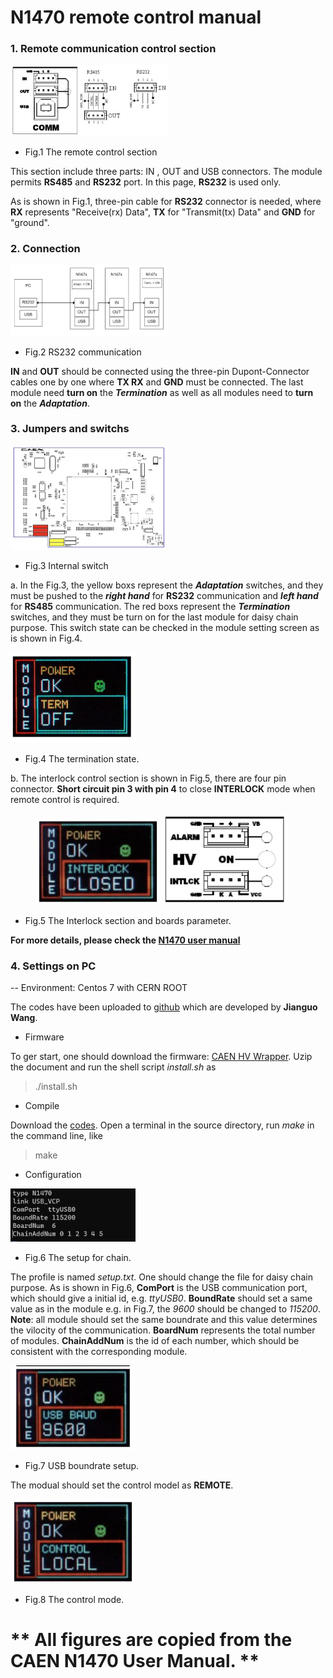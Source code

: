 # N1470 remote control manual

### 1. Remote communication control section

<img src="./FIG/Remote communication control section.jpg" width="50%" height="50%">

- Fig.1 The remote control section

This section include three parts: IN , OUT and USB connectors. The module permits **RS485** and **RS232** port. In this page, **RS232** is used only. 

As is shown in Fig.1, three-pin cable for **RS232** connector is needed, where **RX** represents "Receive(rx) Data", **TX** for "Transmit(tx) Data" and **GND** for "ground". 

### 2. Connection

<img src="./FIG/RS232 communication.png" width="50%" height="50%">

- Fig.2 RS232 communication

**IN** and **OUT** should be connected using the three-pin Dupont-Connector cables one by one where **TX RX** and **GND** must be connected. The last module need **turn on** the ***Termination*** as well as all modules need to **turn on** the ***Adaptation***.
 ### 3. Jumpers and switchs
 
 <img src="./FIG/Internal switch.png" width="50%" height="50%">
 
 - Fig.3 Internal switch
 
a. In the Fig.3, the yellow boxs represent the ***Adaptation*** switches, and they must be pushed to the ***right hand*** for **RS232** communication and ***left hand*** for **RS485** communication. 
The red boxs represent the ***Termination*** switches, and they must be turn on for the last module for daisy chain purpose. This switch state can be checked in the module setting screen as is shown in Fig.4.

 <img src="./FIG/termstate.jpg" width=200/>
 
 - Fig.4 The termination state.
 
 b. The interlock control section is shown in Fig.5, there are four pin connector.
 **Short circuit pin 3 with pin 4** to close **INTERLOCK** mode when remote control is required.
 
 <figure class="half">
    <img src="./FIG/Interlock.png" width=200/">
    <img src="./FIG/Interlockcontrol.png" width=200/>
</figure>
 
 - Fig.5 The Interlock section and boards parameter.
 
 **For more details, please check the [N1470 user manual](./manual/N1470.pdf)**
 ### 4. Settings on PC
 
 -- Environment: Centos 7 with CERN ROOT
 
 The codes have been uploaded to [github](https://github.com/FanFei-Zeng/Data-Acquisition-System/tree/main/HV_N1470/code) which are developed by **Jianguo Wang**.
 
 - Firmware
 
 To ger start, one should download the firmware: [CAEN HV Wrapper](https://www.caen.it/download/?filter=CAEN%20HV%20Wrapper%20Library). Uzip the document and run the shell script *install.sh* as
 
 > ./install.sh
 
 - Compile
 
 Download the [codes](./code). Open a terminal in the source directory, run *make* in the command line, like
 
 > make
 
 - Configuration 
  
  <img src="./FIG/setup.jpg" width=200/>
 
 - Fig.6 The setup for chain.
 
  The profile is named *setup.txt*. One should change the file for daisy chain purpose. As is shown in Fig.6, **ComPort** is the USB communication port, which should give a initial id, e.g. *ttyUSB0*. **BoundRate** should set a same value as in the module e.g. in Fig.7, the *9600* should be changed to *115200*. **Note**: all module should set the same boundrate and this value determines the vilocity of the communication. **BoardNum** represents the total number of modules. **ChainAddNum** is the id of each number, which should be consistent with the corresponding module. 
   
  <img src="./FIG/USBBAUD.png" width=200/>
 
 - Fig.7 USB boundrate setup.
 
 The modual should set the control model as **REMOTE**.
 
 <img src="./FIG/Controlmode.png" width=200/>
 
 - Fig.8 The control mode.
 
 # ** All figures are copied from the CAEN N1470 User Manual. **
  
